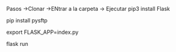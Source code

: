 Pasos
->Clonar
->ENtrar a la carpeta
-> Ejecutar 
pip3 install Flask

pip install pysftp 

export FLASK_APP=index.py

flask run
